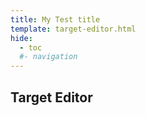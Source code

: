 ```yaml
---
title: My Test title
template: target-editor.html
hide:
  - toc
  #- navigation
---
```

## Target Editor